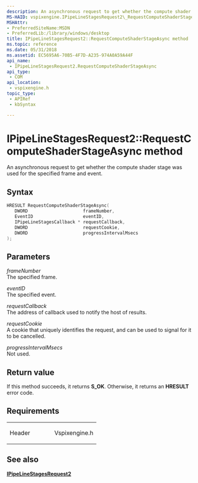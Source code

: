 ```yaml
---
description: An asynchronous request to get whether the compute shader stage was used for the specified frame and event.
MS-HAID: vspixengine.IPipeLineStagesRequest2\_RequestComputeShaderStageAsync\_DWORD\_EventID\_IPipeLineStagesCallback\_ptr\_DWORD\_DWORD
MSHAttr:
- PreferredSiteName:MSDN
- PreferredLib:/library/windows/desktop
title: IPipeLineStagesRequest2::RequestComputeShaderStageAsync method
ms.topic: reference
ms.date: 05/31/2018
ms.assetid: EC5695A6-70B5-4F7D-A235-974A0A59A44F
api_name: 
 - IPipeLineStagesRequest2.RequestComputeShaderStageAsync
api_type: 
 - COM
api_location: 
 - vspixengine.h
topic_type: 
 - APIRef
 - kbSyntax

---
```


# <span id="vspixengine.ipipelinestagesrequest2_requestcomputeshaderstageasync_dword_eventid_ipipelinestagescallback_ptr_dword_dword"></span>IPipeLineStagesRequest2::RequestComputeShaderStageAsync method

An asynchronous request to get whether the compute shader stage was used for the specified frame and event.

## Syntax


```C++
HRESULT RequestComputeShaderStageAsync(
   DWORD                     frameNumber,
   EventID                   eventID,
   IPipeLineStagesCallback * requestCallback,
   DWORD                     requestCookie,
   DWORD                     progressIntervalMsecs
);
```

## Parameters

*frameNumber*   
The specified frame.

*eventID*   
The specified event.

*requestCallback*   
The address of callback used to notify the host of results.

*requestCookie*   
A cookie that uniquely identifies the request, and can be used to signal for it to be cancelled.

*progressIntervalMsecs*   
Not used.

## Return value

If this method succeeds, it returns **S\_OK**. Otherwise, it returns an **HRESULT** error code.

## Requirements

<table><colgroup><col style="width: 50%" /><col style="width: 50%" /></colgroup><tbody><tr class="odd"><td><p>Header</p></td><td>Vspixengine.h</td></tr></tbody></table>

## <span id="see_also"></span>See also

[**IPipeLineStagesRequest2**](/windows/desktop/direct3dtools/ipipelinestagesrequest2)

 

 
